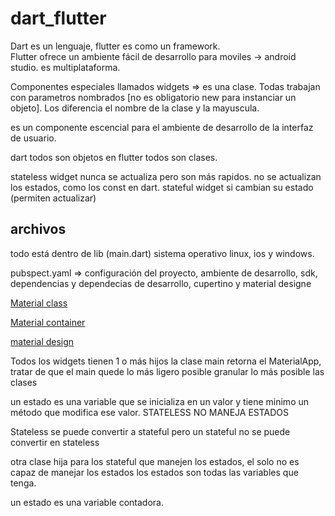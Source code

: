 # dart_flutter

Dart es un lenguaje, flutter es como un framework.  
Flutter ofrece un ambiente fácil de desarrollo para moviles -> android studio.
es multiplataforma.

Componentes especiales llamados widgets => es una clase. Todas trabajan con parametros nombrados [no es obligatorio new para instanciar un objeto].
Los diferencia el nombre de la clase y la mayuscula.

es un componente escencial para el ambiente de desarrollo de la interfaz de usuario.

dart todos son objetos en flutter todos son clases.

stateless widget nunca se actualiza pero son más rapidos. no se actualizan los estados, como los const en dart.
stateful widget si cambian su estado (permiten actualizar)

## archivos

todo está dentro de lib (main.dart)
sistema operativo linux, ios y windows.

pubspect.yaml => configuración del proyecto, ambiente de desarrollo, sdk, dependencias y dependecias de desarrollo, cupertino y material designe

[Material class](https://api.flutter.dev/flutter/material/Material-class.html)

[Material container](https://api.flutter.dev/flutter/widgets/Container-class.html)

[material design](https://docs.flutter.dev/ui/design/material)

Todos los widgets tienen 1 o más hijos
la clase main retorna el MaterialApp, tratar de que el main quede lo más ligero posible
granular lo más posible las clases

un estado es una variable que se inicializa en un valor y tiene minimo un método que modifica ese valor.
STATELESS NO MANEJA ESTADOS

Stateless se puede convertir a stateful pero un stateful no se puede convertir en stateless

otra clase hija para los stateful que manejen los estados, el solo no es capaz de manejar los estados
los estados son todas las variables que tenga.

un estado es una variable contadora.
